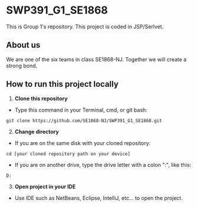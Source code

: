 # SWP391_G1_SE1868
This is Group 1's repository. This project is coded in JSP/Serlvet.

## About us
We are one of the six teams in class SE1868-NJ. Together we will create a strong bond.

## How to run this project locally
1. **Clone this repository**
- Type this command in your Terminal, cmd, or git bash: 
```
git clone https://github.com/SE1868-NJ/SWP391_G1_SE1868.git
```

2. **Change directory**
- If you are on the same disk with your cloned repository:
```
cd [your cloned repository path on your device]
``` 

- If you are on another drive, type the drive letter with a colon ":", like this:
```
D:
```
3. **Open project in your IDE**
- Use IDE such as NetBeans, Eclipse, IntelliJ, etc... to open the project. 